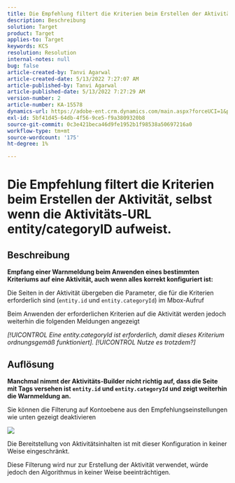 ```yaml
---
title: Die Empfehlung filtert die Kriterien beim Erstellen der Aktivität, selbst wenn die Aktivitäts-URL entity/categoryID aufweist.
description: Beschreibung
solution: Target
product: Target
applies-to: Target
keywords: KCS
resolution: Resolution
internal-notes: null
bug: false
article-created-by: Tanvi Agarwal
article-created-date: 5/13/2022 7:27:07 AM
article-published-by: Tanvi Agarwal
article-published-date: 5/13/2022 7:27:29 AM
version-number: 2
article-number: KA-15578
dynamics-url: https://adobe-ent.crm.dynamics.com/main.aspx?forceUCI=1&pagetype=entityrecord&etn=knowledgearticle&id=60604013-8ed2-ec11-a7b5-00224809c27a
exl-id: 5bf41d45-64db-4f56-9ce5-f9a3809320b8
source-git-commit: 0c3e421beca46d9fe1952b1f98538a50697216a0
workflow-type: tm+mt
source-wordcount: '175'
ht-degree: 1%

---
```


# Die Empfehlung filtert die Kriterien beim Erstellen der Aktivität, selbst wenn die Aktivitäts-URL entity/categoryID aufweist.

## Beschreibung


<b>Empfang einer Warnmeldung beim Anwenden eines bestimmten Kriteriums auf eine Aktivität, auch wenn alles korrekt konfiguriert ist:</b>

Die Seiten in der Aktivität übergeben die Parameter, die für die Kriterien erforderlich sind (`entity.id` und `entity.categoryId`) im Mbox-Aufruf 

Beim Anwenden der erforderlichen Kriterien auf die Aktivität werden jedoch weiterhin die folgenden Meldungen angezeigt

*[!UICONTROL Eine entity.categoryId ist erforderlich, damit dieses Kriterium ordnungsgemäß funktioniert]. [!UICONTROL Nutze es trotzdem?]*


## Auflösung


<b>Manchmal nimmt der Aktivitäts-Builder nicht richtig auf, dass die Seite mit Tags versehen ist `entity.id` und `entity.categoryId` und zeigt weiterhin die Warnmeldung an.</b>



Sie können die Filterung auf Kontoebene aus den Empfehlungseinstellungen wie unten gezeigt deaktivieren

![](http://omniture.custhelp.com/ci/inlineImage/get/3041012/5090ecb0bec7673ef3ad943bd35f9095)



Die Bereitstellung von Aktivitätsinhalten ist mit dieser Konfiguration in keiner Weise eingeschränkt.



Diese Filterung wird nur zur Erstellung der Aktivität verwendet, würde jedoch den Algorithmus in keiner Weise beeinträchtigen.
